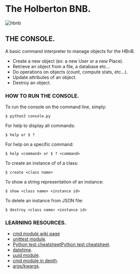 # The Holberton BNB.  
![hbnb](https://i.imgur.com/qUI3Nbw.png)  


## THE CONSOLE.  
A basic command interpreter to manage objects for the HBnB.  
- Create a new object (ex: a new User or a new Place).  
- Retrieve an object from a file, a database etc…  
- Do operations on objects (count, compute stats, etc…).  
- Update attributes of an object.  
- Destroy an object.  

### HOW TO RUN THE CONSOLE.  
To run the console on the command line, simply:  
```
$ python3 console.py  
```
  
For help to display all commands:  
```
$ help or $ ?  
```
  
For help on a specific command:  
```
$ help <command> or $ ? <command>  
```

To create an instance of of a class:  
```
$ create <class name>  
```

To show a string representation of an instance:  
```
$ show <class name> <instance id>  
```

To delete an instance from JSON file:  
```
$ destroy <class name> <instance id>  
```
  
### LEARNING RESOURCES.  
- [cmd module wiki page](https://wiki.python.org/moin/CmdModule)  
- [unittest module](https://docs.python.org/3.8/library/unittest.html#module-unittest).  
- [Python test cheatsheetPython test cheatsheet](https://www.pythonsheets.com/notes/python-tests.html).  
- [datetime](https://docs.python.org/3.8/library/datetime.html).   
- [uuid module](https://docs.python.org/3.8/library/uuid.html).  
- [cmd module in depth](http://pymotw.com/2/cmd/).  
- [args/kwargs](https://yasoob.me/2013/08/04/args-and-kwargs-in-python-explained/).  
